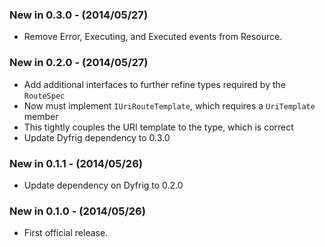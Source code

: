 ### New in 0.3.0 - (2014/05/27)
* Remove Error, Executing, and Executed events from Resource.

### New in 0.2.0 - (2014/05/27)
* Add additional interfaces to further refine types required by the `RouteSpec`
 * Now must implement `IUriRouteTemplate`, which requires a `UriTemplate` member
 * This tightly couples the URI template to the type, which is correct 
* Update Dyfrig dependency to 0.3.0

### New in 0.1.1 - (2014/05/26)
* Update dependency on Dyfrig to 0.2.0

### New in 0.1.0 - (2014/05/26)
* First official release.

